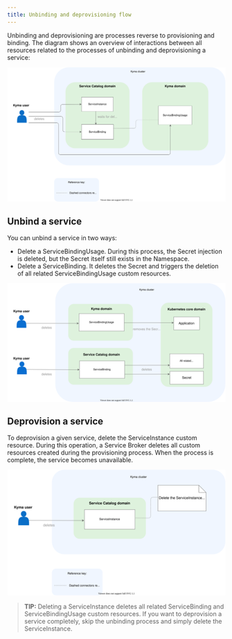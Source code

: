```yaml
---
title: Unbinding and deprovisioning flow
---
```


Unbinding and deprovisioning are processes reverse to provisioning and binding. The diagram shows an overview of interactions between all resources related to the processes of unbinding and deprovisioning a service:

![Unbinding and deprovisioning](./assets/unbinding-deprovisioning.svg)

## Unbind a service

You can unbind a service in two ways:
- Delete a ServiceBindingUsage. During this process, the Secret injection is deleted, but the Secret itself still exists in the Namespace.
- Delete a ServiceBinding. It deletes the Secret and triggers the deletion of all related ServiceBindingUsage custom resources.

![Unbinding](./assets/unbinding.svg)

## Deprovision a service

To deprovision a given service, delete the ServiceInstance custom resource. During this operation, a Service Broker deletes all custom resources created during the provisioning process. When the process is complete, the service becomes unavailable.

![Deprovisioning](./assets/deprovisioning.svg)

>**TIP:** Deleting a ServiceInstance deletes all related ServiceBinding and ServiceBindingUsage custom resources. If you want to deprovision a service completely, skip the unbinding process and simply delete the ServiceInstance.
